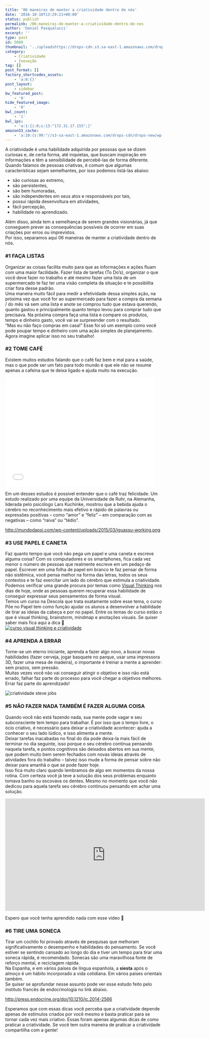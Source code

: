 ```yaml
---
title: '06 maneiras de manter a criatividade dentro de nós'
date: '2016-10-10T13:29:21+00:00'
status: publish
permalink: /06-maneiras-de-manter-a-criatividade-dentro-de-nos
author: 'Daniel Pasqualucci'
excerpt: ''
type: post
id: 5089
thumbnail: '../uploadshttps://drops-cdn.s3.sa-east-1.amazonaws.com/drops-new/wp-content/uploads/2016/10/07191338/como_manter_a_criatividade-150x150.png'
category:
    - Criatividade
    - Inovação
tag: []
post_format: []
factory_shortcodes_assets:
    - 'a:0:{}'
post_layout:
    - sidebar
bw_featured_post:
    - '0'
hide_featured_image:
    - '0'
bwl_count:
    - '1'
bwl_ips:
    - 'a:1:{i:0;s:13:"172.31.17.155";}'
amazonS3_cache:
    - 'a:10:{s:99:"//s3-sa-east-1.amazonaws.com/drops-cdn/drops-new/wp-content/uploads/2016/10/07183848/quadros_VT.png";i:5132;s:108:"//s3-sa-east-1.amazonaws.com/drops-cdn/drops-new/wp-content/uploads/2016/10/07183848/quadros_VT-1024x569.png";i:5132;s:61:"//descola.org/drops/wp-content/uploads/2016/10/quadros_VT.png";i:5132;s:70:"//descola.org/drops/wp-content/uploads/2016/10/quadros_VT-1024x569.png";i:5132;s:98:"//s3-sa-east-1.amazonaws.com/drops-cdn/drops-new/wp-content/uploads/2016/10/06182109/jobs_post.png";i:5122;s:107:"//s3-sa-east-1.amazonaws.com/drops-cdn/drops-new/wp-content/uploads/2016/10/06182109/jobs_post-1024x574.png";i:5122;s:60:"//descola.org/drops/wp-content/uploads/2016/10/jobs_post.png";i:5122;s:69:"//descola.org/drops/wp-content/uploads/2016/10/jobs_post-1024x574.png";i:5122;s:63:"//mundodapsi.com/wp-content/uploads/2015/03/iguassu-working.png";a:1:{s:9:"timestamp";i:1487626578;}s:46:"//press.endocrine.org/doi/10.1210/jc.2014-2566";a:1:{s:9:"timestamp";i:1487626578;}}'
---
```

A criatividade é uma habilidade adquirida por pessoas que se dizem curiosas e, de certa forma, até inquietas, que buscam inspiração em informações e têm a sensibilidade de percebê-las de forma diferente.  
Quando falamos de pessoas criativas, é comum que algumas características sejam semelhantes, por isso podemos listá-las abaixo:

- são curiosas ao extremo,
- são persistentes,
- são bem humoradas,
- são independentes em seus atos e responsáveis por tais,
- possui rápida desenvoltura em atividades,
- fácil percepção,
- habilidade no aprendizado.

Além disso, ainda tem a semelhança de serem grandes visionárias, já que conseguem prever as consequências possíveis de ocorrer em suas criações por erros ou imprevistos.  
Por isso, separamos aqui 06 maneiras de manter a criatividade dentro de nós.

###  **#1** **FAÇA LISTAS**

Organizar as coisas facilita muito para que as informações e ações fluam com uma maior facilidade. Fazer lista de tarefas (To Do’s), organizar o que você deve fazer no trabalho e até mesmo fazer uma lista de um supermercado te faz ter uma visão completa da situação e te possibilita criar fora desse padrão.  
Uma maneira muito fácil para medir a efetividade dessa simples ação, na próxima vez que você for ao supermercado para fazer a compra da semana / do mês vá sem uma lista e anote se comprou tudo que estava querendo, quanto gastou e principalmente quanto tempo levou para comprar tudo que precisava. Na próxima compra faça uma lista e compare os produtos, tempo e dinheiro gasto, você vai se surpreender com o resultado.  
“Mas eu não faço compras em casa!” Esse foi só um exemplo como você pode poupar tempo e dinheiro com uma ação simples de planejamento. Agora imagine aplicar isso no seu trabalho!

### **\#2 TOME CAFÉ**

Existem muitos estudos falando que o café faz bem e mal para a saúde, mas o que pode ser um fato para todo mundo é que ele não se resume apenas a cafeína que te deixa ligado e ajuda muito na execução.

<iframe allowfullscreen="allowfullscreen" class="giphy-embed" frameborder="0" height="350" loading="lazy" src="//giphy.com/embed/l4hLUOrqfM8Maahe8" width="480"></iframe>

Em um desses estudos é possível entender que o café traz felicidade. Um estudo realizado por uma equipe da Universidade de Ruhr, na Alemanha, liderada pelo psicólogo Lars Kuchinke, mostrou que a bebida ajuda o cérebro no reconhecimento mais efetivo e rápido de palavras ou expressões positivas – como “amor” e “feliz” – em comparação com as negativas – como “raiva” ou “tédio”.

<http://mundodapsi.com/wp-content/uploads/2015/03/iguassu-working.png>

### **\#3 USE PAPEL E CANETA**

Faz quanto tempo que você não pega um papel e uma caneta e escreve alguma coisa? Com os computadores e os smartphones, fica cada vez menor o número de pessoas que realmente escreve em um pedaço de papel. Escrever em uma folha de papel em branco te faz pensar de forma não sistêmica, você pensa melhor na forma das letras, todos os seus contextos e te faz exercitar um lado do cérebro que estimula a criatividade.  
Podemos verificar uma grande procura por temas como [Visual Thinking](http://descola.org/curso/visual-thinking) nos dias de hoje, onde as pessoas querem recuperar essa habilidade de conseguir expressar seus pensamentos de forma visual.  
Temos um curso na Descola que trata exatamente sobre esse tema, o curso Põe no Papel tem como função ajudar os alunos a desenvolver a habilidade de tirar as ideias da cabeça e por no papel. Entre os temas do curso estão o que é visual thinking, brainstorm, mindmap e anotações visuais. Se quiser saber mais fica aqui a dica 🙂  
[![curso visual thinking e criatividade](https://descola.org/drops/wp-content/uploads/2016/10/quadros_VT-1024x569.png)](http://descola.org/curso/visual-thinking)

### **\#4 APRENDA A ERRAR**

Torne-se um eterno iniciante, aprenda a fazer algo novo, a buscar novas habilidades (fazer cerveja, jogar basquete no parque, usar uma impressora 3D, fazer uma mesa de madeira), o importante é treinar a mente a aprender: sem prazos, sem pressão.  
Muitas vezes você não vai conseguir atingir o objetivo e isso não está errado, falhar faz parte do processo para você chegar a objetivos melhores. Errar faz parte do aprendizado!

![criatividade steve jobs](https://descola.org/drops/wp-content/uploads/2016/10/jobs_post-1024x574.png)

### **\#5 **NÃO FAZER NADA TAMBÉM É FAZER ALGUMA COISA****

Quando você não está fazendo nada, sua mente pode vagar e seu subconsciente tem tempo para trabalhar. É por isso que o tempo livre, o ócio criativo, é necessário para deixar a criatividade acontecer: ajuda a conhecer o seu lado lúdico, e isso alimenta a mente.  
Deixar tarefas inacabadas no final do dia pode deixa-la mais fácil de terminar no dia seguinte, isso porque o seu cérebro continua pensando naquela tarefa, e pontos cognitivos são deixados abertos em sua mente, que podem muito bem serem fechados com novas ideias através de atividades fora do trabalho – talvez isso mude a forma de pensar sobre não deixar para amanhã o que se pode fazer hoje.  
Isso fica muito claro quando lembramos de algo em momentos da nossa rotina. Com certeza você já teve a solução dos seus problemas enquanto tomava banho ou escovava os dentes. Mesmo no momento que você não dedicou para aquela tarefa seu cérebro continuou pensando em achar uma solução.

<iframe allowfullscreen="allowfullscreen" frameborder="0" height="360" loading="lazy" src="https://www.youtube.com/embed/CvxlA4fLn8E?rel=0" width="640"></iframe>

Espero que você tenha aprendido nada com esse video 🙂

### **\#6 **TIRE UMA SONECA****

Tirar um cochilo foi provado através de pesquisas que melhoram significativamente o desempenho e habilidades do pensamento. Se você estiver se sentindo cansado ao longo do dia e tiver um tempo para tirar uma soneca rápida, é recomendado. Sonecas são uma maravilhosa fonte de reforço mental, e reciclagem rápida.  
Na Espanha, e em vários países de língua espanhola, a **siesta** após o almoço é um hábito incorporado a vida cotidiana. Em vários países orientais também.  
Se quiser se aprofundar nesse assunto pode ver esse estudo feito pelo instituto francês de endocrinologia no link abaixo.

<http://press.endocrine.org/doi/10.1210/jc.2014-2566>

Esperamos que com essas dicas você perceba que a criatividade depende apenas de estímulos criados por você mesmo e basta praticar para se tornar cada vez mais criativo. Essas foram apenas algumas dicas de como praticar a criatividade. Se você tem outra maneira de praticar a criatividade compartilha com a gente!